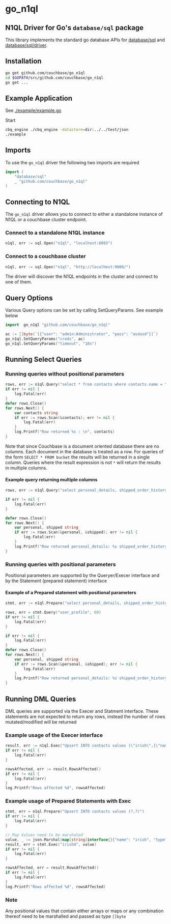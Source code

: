 # go_n1ql

## N1QL Driver for Go's `database/sql` package

This library implements the standard go database APIs for
[database/sql](http://golang.org/pkg/database/sql/) and 
[database/sql/driver](http://golang.org/pkg/database/sql/driver/).

## Installation

```bash
go get github.com/couchbase/go_n1ql
cd $GOPATH/src/github.com/couchbase/go_n1ql
go get ...
```

## Example Application 

See [./example/example.go](https://github.com/couchbase/go_n1ql/blob/master/example/example.go)

Start
```bash
cbq_engine ./cbq_engine -datastore=dir:../../test/json
./example
```

## Imports 

To use the `go_n1ql` driver the following two imports are required

```go
import (
    "database/sql"
    _ "github.com/couchbase/go_n1ql"
)
```

## Connecting to N1QL

The `go_n1ql` driver allows you to connect to either a standalone instance of N1QL or 
a couchbase cluster endpoint.

### Connect to a standalone N1QL instance

```go
n1ql, err := sql.Open("n1ql", "localhost:8093")
```
### Connect to a couchbase cluster

```go
n1ql, err := sql.Open("n1ql", "http://localhost:9000/")
```
The driver will discover the N1QL endpoints in the cluster and connect to one of them.

## Query Options 

Various Query options can be set by calling SetQueryParams. See example below

```go
import  go_n1ql "github.com/couchbase/go_n1ql"

ac := []byte(`[{"user": "admin:Administrator", "pass": "asdasd"}]`)
go_n1ql.SetQueryParams("creds", ac)
go_n1ql.SetQueryParams("timeout", "10s")
```

## Running Select Queries 

### Running queries without positional parameters 

```go
rows, err := n1ql.Query("select * from contacts where contacts.name = \"dave\"")
if err != nil {
    log.Fatal(err)
}
defer rows.Close()
for rows.Next() {
    var contacts string
    if err := rows.Scan(&contacts); err != nil {
        log.Fatal(err)
    }
    log.Printf("Row returned %s : \n", contacts)
}
```

Note that since Couchbase is a document oriented database there are no columns. Each document in the 
database is treated as a row. For queries of the form `SELECT * FROM bucket` the results will be 
returned in a single column. Queries where the result expression is not `*` will return the results in 
multiple columns.

#### Example query returning multiple columns

```go
rows, err := n1ql.Query("select personal_details, shipped_order_history from users_with_orders where doc_type=\"user_profile\" and personal_details.age = 60")

if err != nil {
    log.Fatal(err)
}

defer rows.Close()
for rows.Next() {
    var personal, shipped string
    if err := rows.Scan(&personal, &shipped); err != nil {
        log.Fatal(err)
    }
    log.Printf("Row returned personal_details: %s shipped_order_history %s : \n", personal, shipped)
}
```

### Running queries with positional parameters 

Positional parameters are supported by the Queryer/Execer interface and by the Statement (prepared statement) interface

#### Example of a Prepared statement with positional parameters

```go
stmt, err := n1ql.Prepare("select personal_details, shipped_order_history from users_with_orders where doc_type=? and personal_details.age = ?")

rows, err = stmt.Query("user_profile", 60)
if err != nil {
    log.Fatal(err)
}

if err != nil {
    log.Fatal(err)
}
defer rows.Close()
for rows.Next() {
    var personal, shipped string
    if err := rows.Scan(&personal, &shipped); err != nil {
        log.Fatal(err)
    }
    log.Printf("Row returned personal_details: %s shipped_order_history %s : \n", personal, shipped)
}
```

## Running DML Queries 

DML queries are supported via the Execer and Statment interface. These statements are not expected to return 
any rows, instead the number of rows mutated/modified will be returned

### Example usage of the Execer interface

```go
result, err := n1ql.Exec("Upsert INTO contacts values (\"irish\",{\"name\":\"irish\", \"type\":\"contact\"})")
if err != nil {
    log.Fatal(err)
}

rowsAffected, err := result.RowsAffected()
if err != nil {
    log.Fatal(err)
}
log.Printf("Rows affected %d", rowsAffected)
```

### Example usage of Prepared Statements with Exec

```go
stmt, err = n1ql.Prepare("Upsert INTO contacts values (?,?)")
if err != nil {
    log.Fatal(err)
}

// Map Values need to be marshaled
value, _ := json.Marshal(map[string]interface{}{"name": "irish", "type": "contact"})
result, err = stmt.Exec("irish4", value)
if err != nil {
    log.Fatal(err)
}

rowsAffected, err = result.RowsAffected()
if err != nil {
    log.Fatal(err)
}
log.Printf("Rows affected %d", rowsAffected)
```

### Note
Any positional values that contain either arrays or maps or any combination thereof 
need to be marshalled and passed as type `[]byte`

